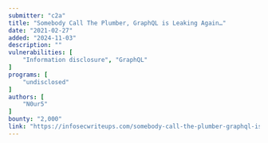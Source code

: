 ```yaml
---
submitter: "c2a"
title: "Somebody Call The Plumber, GraphQL is Leaking Again…"
date: "2021-02-27"
added: "2024-11-03"
description: ""
vulnerabilities: [
    "Information disclosure", "GraphQL"
]
programs: [
    "undisclosed"
]
authors: [
    "N0ur5"
]
bounty: "2,000"
link: "https://infosecwriteups.com/somebody-call-the-plumber-graphql-is-leaking-again-654bf1a38d26"
---
```




